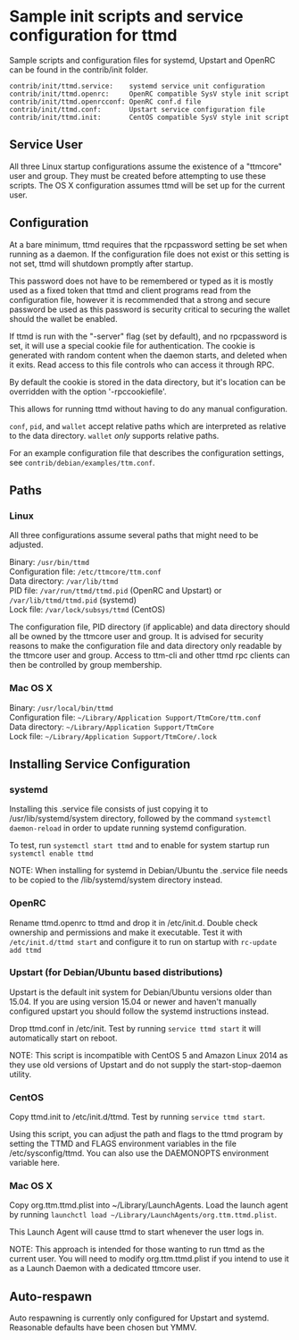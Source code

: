 Sample init scripts and service configuration for ttmd
==========================================================

Sample scripts and configuration files for systemd, Upstart and OpenRC
can be found in the contrib/init folder.

    contrib/init/ttmd.service:    systemd service unit configuration
    contrib/init/ttmd.openrc:     OpenRC compatible SysV style init script
    contrib/init/ttmd.openrcconf: OpenRC conf.d file
    contrib/init/ttmd.conf:       Upstart service configuration file
    contrib/init/ttmd.init:       CentOS compatible SysV style init script

Service User
---------------------------------

All three Linux startup configurations assume the existence of a "ttmcore" user
and group.  They must be created before attempting to use these scripts.
The OS X configuration assumes ttmd will be set up for the current user.

Configuration
---------------------------------

At a bare minimum, ttmd requires that the rpcpassword setting be set
when running as a daemon.  If the configuration file does not exist or this
setting is not set, ttmd will shutdown promptly after startup.

This password does not have to be remembered or typed as it is mostly used
as a fixed token that ttmd and client programs read from the configuration
file, however it is recommended that a strong and secure password be used
as this password is security critical to securing the wallet should the
wallet be enabled.

If ttmd is run with the "-server" flag (set by default), and no rpcpassword is set,
it will use a special cookie file for authentication. The cookie is generated with random
content when the daemon starts, and deleted when it exits. Read access to this file
controls who can access it through RPC.

By default the cookie is stored in the data directory, but it's location can be overridden
with the option '-rpccookiefile'.

This allows for running ttmd without having to do any manual configuration.

`conf`, `pid`, and `wallet` accept relative paths which are interpreted as
relative to the data directory. `wallet` *only* supports relative paths.

For an example configuration file that describes the configuration settings,
see `contrib/debian/examples/ttm.conf`.

Paths
---------------------------------

### Linux

All three configurations assume several paths that might need to be adjusted.

Binary:              `/usr/bin/ttmd`  
Configuration file:  `/etc/ttmcore/ttm.conf`  
Data directory:      `/var/lib/ttmd`  
PID file:            `/var/run/ttmd/ttmd.pid` (OpenRC and Upstart) or `/var/lib/ttmd/ttmd.pid` (systemd)  
Lock file:           `/var/lock/subsys/ttmd` (CentOS)  

The configuration file, PID directory (if applicable) and data directory
should all be owned by the ttmcore user and group.  It is advised for security
reasons to make the configuration file and data directory only readable by the
ttmcore user and group.  Access to ttm-cli and other ttmd rpc clients
can then be controlled by group membership.

### Mac OS X

Binary:              `/usr/local/bin/ttmd`  
Configuration file:  `~/Library/Application Support/TtmCore/ttm.conf`  
Data directory:      `~/Library/Application Support/TtmCore`  
Lock file:           `~/Library/Application Support/TtmCore/.lock`  

Installing Service Configuration
-----------------------------------

### systemd

Installing this .service file consists of just copying it to
/usr/lib/systemd/system directory, followed by the command
`systemctl daemon-reload` in order to update running systemd configuration.

To test, run `systemctl start ttmd` and to enable for system startup run
`systemctl enable ttmd`

NOTE: When installing for systemd in Debian/Ubuntu the .service file needs to be copied to the /lib/systemd/system directory instead.

### OpenRC

Rename ttmd.openrc to ttmd and drop it in /etc/init.d.  Double
check ownership and permissions and make it executable.  Test it with
`/etc/init.d/ttmd start` and configure it to run on startup with
`rc-update add ttmd`

### Upstart (for Debian/Ubuntu based distributions)

Upstart is the default init system for Debian/Ubuntu versions older than 15.04. If you are using version 15.04 or newer and haven't manually configured upstart you should follow the systemd instructions instead.

Drop ttmd.conf in /etc/init.  Test by running `service ttmd start`
it will automatically start on reboot.

NOTE: This script is incompatible with CentOS 5 and Amazon Linux 2014 as they
use old versions of Upstart and do not supply the start-stop-daemon utility.

### CentOS

Copy ttmd.init to /etc/init.d/ttmd. Test by running `service ttmd start`.

Using this script, you can adjust the path and flags to the ttmd program by
setting the TTMD and FLAGS environment variables in the file
/etc/sysconfig/ttmd. You can also use the DAEMONOPTS environment variable here.

### Mac OS X

Copy org.ttm.ttmd.plist into ~/Library/LaunchAgents. Load the launch agent by
running `launchctl load ~/Library/LaunchAgents/org.ttm.ttmd.plist`.

This Launch Agent will cause ttmd to start whenever the user logs in.

NOTE: This approach is intended for those wanting to run ttmd as the current user.
You will need to modify org.ttm.ttmd.plist if you intend to use it as a
Launch Daemon with a dedicated ttmcore user.

Auto-respawn
-----------------------------------

Auto respawning is currently only configured for Upstart and systemd.
Reasonable defaults have been chosen but YMMV.

